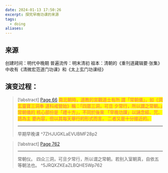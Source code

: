 ```yaml
---
date: 2024-01-13 17:50:26
excerpt: 探究早晚功课的来源
tags:
  - doing
aliases:
---
```

## 来源
创建时间：明代中晚期
普遍流传：明末清初
祖本：清朝的《重刊道藏辑要·张集》中收有《清微宏范道门功课》和《太上玄门功课经》

## 演变过程：
> [!abstract] [Page 66](zotero://open-pdf/library/items/EVUBMF28?page=2&annotation=7ZHJUGKL)
>  <mark style="color: #ff6666;">南北朝時，道教的宮觀道士有所 謂「常朝儀」，如《洞玄靈寶三洞奉 道科戒營始》稱：「四眾三洞，可旦 夕常行，所以謂之常朝。」常朝儀的 核心部份是「禮十方」，不同於後來 「早晚功課」以誦念經、咒、誥為主 要內容，但以其每天舉行的形式而言， 二者又是十分接近的。</mark>
> 
> * * *
> 
> 早期早晚课
> ^7ZHJUGKLaEVUBMF28p2

> [!abstract] [Page 762](zotero://open-pdf/library/items/ZLBQHE5W?page=762&annotation=5JRQXZKE)
> <mark style="color: #ffd400;"></mark>
> 
> * * *
> 
> 常朝仪。
> 四众三洞，可旦夕常行，所以谓之常朝。若别入室朝真，自依五等朝法也。
> ^5JRQXZKEaZLBQHE5Wp762

